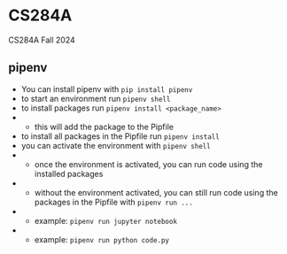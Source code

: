 # CS284A

CS284A Fall 2024

## pipenv

- You can install pipenv with `pip install pipenv`
- to start an environment run `pipenv shell`
- to install packages run `pipenv install <package_name>`
- - this will add the package to the Pipfile
- to install all packages in the Pipfile run `pipenv install`
- you can activate the environment with `pipenv shell`
- - once the environment is activated, you can run code using the installed packages
- - without the environment activated, you can still run code using the packages in the Pipfile with `pipenv run ...`
- - example: `pipenv run jupyter notebook`
- - example: `pipenv run python code.py`
